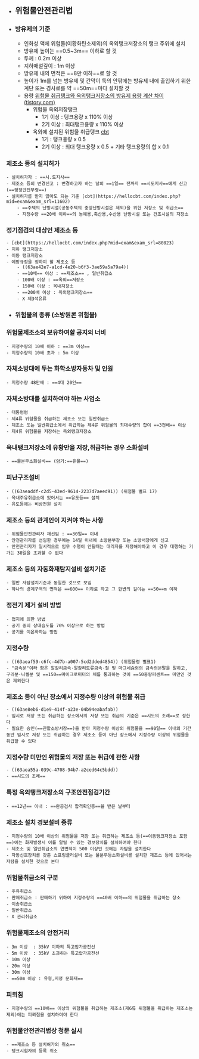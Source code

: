 - ## 위험물안전관리법
- ### 방유제의 기준
	- 인화성 액체 위험물(이황화탄소제외)의 옥외탱크저장소의 탱크 주위에 설치
	- 방유제 높이는 ==0.5~3m== 이하로 할 것
	- 두께 : 0.2m 이상
	- 지하매설깊이 : 1m 이상
	- 방유제 내의 면적은 ==8만 이하==로 할 것
	- 높이가 1m를 넘는 방유제 및 간막이 둑의 안팎에는 방유제 내에 출입하기 위한 계단 또는 경사로를 약 ==50m==마다 설치할 것
	- 용량 [위험물 취급탱크와 옥외탱크저장소의 방유제 용량 계산 차이 (tistory.com)](https://rlqns2966.tistory.com/255)
		- 위험물 옥외저장탱크
			- 1기 이상 : 탱크용량 x 110% 이상
			- 2기 이상 : 최대탱크용량 x 110% 이상
		- 옥외에 설치된 위험물 취급탱크 [cbt](https://hellocbt.com/index.php?mid=exam&exam_srl=9678)
			- 1기 : 탱크용량 x 0.5
			- 2기 이상 : 최대 탱크용량 x 0.5 + 기타 탱크용량의 합 x 0.1
### 제조소 등의 설치허가
	- 설치허가자 : ==시.도지사==
	- 제조소 등의 변경신고 : 변경하고자 하는 날의 ==1일== 전까지 ==시도지사==에게 신고 (==행정안전부령==)
	- 설치허가를 받지 않아도 되는 기준 [cbt](https://hellocbt.com/index.php?mid=exam&exam_srl=11602)
		- ==주택의 난방시설(공동주택의 중앙난방시설은 제외)을 위한 저장소 및 취급소==
		- 지정수량 ==20배 이하==의 농예용,축산용,수산용 난방시설 또는 건조시설의 저장소
### 정기점검의 대상인 제조소 등
	- [cbt](https://hellocbt.com/index.php?mid=exam&exam_srl=80823)
	- 지하 탱크저장소
	- 이동 탱크저장소
	- 예방규정을 정하여 할 제조소 등
		- ((63ae42e7-a1cd-4e20-b6f3-3ae59a5a79a4))
		- ==10배== 이상 : ==제조소== , 일반취급소
		- 100배 이상 : ==옥외==저장소
		- 150배 이상 : 옥내저장소
		- ==200배 이상 : 옥외탱크저장소==
		- X 제3석유류
- ### 위험물의 종류 (소방원론 위험물)
### 위험물제조소의 보유하여할 공지의 너비
	- 지정수량의 10배 이하 : ==3m 이상==
	- 지정수량의 10배 초과 : 5m 이상
### 자체소방대에 두는 화학소방자동차 및 인원
	- 지정수량 48만배 : ==4대 20인==
### 자체소방대를 설치하여야 하는 사업소
	- 대통령령
	- 제4류 위험물을 취급하는 제조소 또는 일반취급소
	- 제조소 또는 일반취급소에서 취급하는 제4류 위험물의 최대수량의 합이 ==3천배== 이상
	- 제4류 위험물을 저장하는 옥외탱크저장소
### 옥내탱크저장소에 유황만을 저장,취급하는 경우 소화설비
	- ==물분무소화설비== (암기:==유물==)
### 피난구조설비
	- ((63aeaddf-c2d5-43ed-9614-2237d7aeed91)) (위험물 별표 17)
	- 옥내주유취급소에 있어서는 ==유도등== 설치
	- 유도등에는 비상전원 설치
### 제조소 등의 관계인이 지켜야 하는 사항
	- 위험물안전관리자 재선임 : ==30일== 이내
	- 안전관리자를 선임한 경우에는 14일 이내에 소방본부장 또는 소방서장에게 신고
	- 안전관리자가 일시적으로 임무 수행이 안될때는 대리자를 지정해야하고 이 경우 대행하는 기가는 30일을 초과할 수 없다
### 제조소 등의 자동화재탐지설비 설치기준
	- 일반 자탐설치기준과 동일한 것으로 보임
	- 하나의 경계구역의 면적은 ==600== 이하로 하고 그 한변의 길이는 ==50==m 이하
### 정전기 제거 설비 방법
	- 접지에 의한 방법
	- 공기 중의 상대습도를 70% 이상으로 하는 방법
	- 공기를 이온화하는 방법
### 지정수량
	- ((63aeaf59-c6fc-4d7b-a007-5cd2dded4854)) (위험물령 별표1)
	- "금속분"이라 함은 알칼리금속·알칼리토류금속·철 및 마그네슘외의 금속의분말을 말하고, 구리분·니켈분 및 ==150==마이크로미터의 체를 통과하는 것이 ==50중량퍼센트== 미만인 것은 제외한다
### 제조소 등이 아닌 장소에서 지정수량 이상의 위험물 취급
	- ((63ae8eb6-d1e9-414f-a23e-04b94eabafab))
	- 임시로 저장 또는 취급하는 장소에서의 저장 또는 취급의 기준은 ==시도의 조례==로 정한다
	- 필요한 승인(==관할소방서장==)을 받아 지정수량 이상의 위험물을 ==90일== 이내의 기간 동안 임시로 저장 또는 취급하는 경우 제조소 등이 아닌 장소에서 지정수량 이상의 위험물을 취급할 수 있다
### 지정수량 미만인 위험물의 저장 또는 취급에 관한 사항
	- ((63aea55a-039c-4708-94b7-a2ced64c5bdd))
	- ==시도의 조례==
### 특정 옥외탱크저장소의 구조안전점검기간
	- ==12년== 이내 : ==완공검사 합격확인증==을 받은 날부터
### 제조소 설치 경보설비 종류
	- 지정수량의 10배 이상의 위험물을 저장 또는 취급하는 제조소 등(==이동탱크저장소 포함==)에는 화재발생시 이를 알릴 수 있는 경보장치를 설치하여야 한다
	- 제조소 및 일반취급소의 연면적이 500 이상인 것에는 자탐을 설치한다
	- 자동신호장치를 갖춘 스프링클러설비 또는 물분무등소화설비를 설치한 제조소 등에 있어서는 자탐을 설치한 것으로 본다
### 위험물취급소의 구분
	- 주유취급소
	- 판매취급소 : 판매하기 위하여 지정수량의 ==40배 이하==의 위험물을 취급하는 장소
	- 이송취급소
	- 일반취급소
	- X 관리취급소
### 위험물제조소의 안전거리
	- 3m 이상  : 35kV 이하의 특고압가공전선
	- 5m 이상  : 35kV 초과하는 특고압가공전선
	- 10m 이상
	- 20m 이상
	- 30m 이상
	- ==50m 이상 : 유형,지정 문화재==
### 피뢰침
	- 지정수량의 ==10배== 이상의 위험물을 취급하는 제조소(제6류 위험물을 취급하는 제조소는 제외)에는 피뢰침을 설치하여야 한다
### 위험물안전관리법상 청문 실시
	- ==제조소 등 설치허가의 취소==
	- 탱크시험자의 등록 취소
